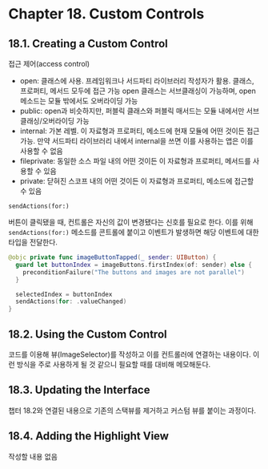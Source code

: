 # Chapter 18. Custom Controls

## 18.1. Creating a Custom Control

접근 제어(access control)

- open: 클래스에 사용. 프레임워크나 서드파티 라이브러리 작성자가 활용. 클래스, 프로퍼티, 메서드 모두에 접근 가능 open 클래스는 서브클래싱이 가능하며, open 메소드는 모듈 밖에서도 오버라이딩 가능
- public: open과 비슷하지만, 퍼블릭 클래스와 퍼블릭 매서드는 모듈 내에서만 서브클래싱/오버라이딩 가능
- internal: 가본 레벨. 이 자료형과 프로퍼티, 메소드에 현재 모듈에 어떤 것이든 접근 가능. 만약 서드파티 라이브러리 내에서 internal을 쓰면 이를 사용하는 앱은 이를 사용할 수 없음
- fileprivate: 동일한 소스 파일 내의 어떤 것이든 이 자료형과 프로퍼티, 메서드를 사용할 수 있음
- private: 닫혀진 스코프 내의 어떤 것이든 이 자료형과 프로퍼티, 메소드에 접근할 수 있음

`sendActions(for:)`

버튼이 클릭됐을 때, 컨트롤은 자신의 값이 변경됐다는 신호를 필요로 한다. 이를 위해 `sendActions(for:)` 메소드를 콘트롤에 붙이고 이벤트가 발생하면 해당 이벤트에 대한 타입을 전달한다.

```swift
@objc private func imageButtonTapped(_ sender: UIButton) {
  guard let buttonIndex = imageButtons.firstIndex(of: sender) else {
    preconditionFailure("The buttons and images are not parallel")
  }

  selectedIndex = buttonIndex
  sendActions(for: .valueChanged)
}
```

## 18.2. Using the Custom Control

코드를 이용해 뷰(ImageSelector)를 작성하고 이를 컨트롤러에 연결하는 내용이다. 이런 방식을 주로 사용하게 될 것 같으니 필요할 때를 대비해 메모해둔다.

## 18.3. Updating the Interface

챕터 18.2와 연결된 내용으로 기존의 스택뷰를 제거하고 커스텀 뷰를 붙이는 과정이다.

## 18.4. Adding the Highlight View

작성할 내용 없음
